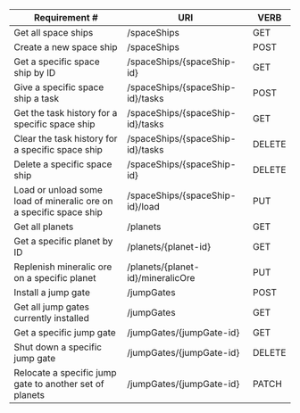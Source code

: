 | Requirement #                                                      | URI                               | VERB   |
|--------------------------------------------------------------------|-----------------------------------|--------|
| Get all space ships                                                | /spaceShips                       | GET    |
| Create a new space ship                                            | /spaceShips                       | POST   |
| Get a specific space ship by ID                                    | /spaceShips/{spaceShip-id}        | GET    |
| Give a specific space ship a task                                  | /spaceShips/{spaceShip-id}/tasks  | POST   |
| Get the task history for a specific space ship                     | /spaceShips/{spaceShip-id}/tasks  | GET    |
| Clear the task history for a specific space ship                   | /spaceShips/{spaceShip-id}/tasks  | DELETE |
| Delete a specific space ship                                       | /spaceShips/{spaceShip-id}        | DELETE |
| Load or unload some load of mineralic ore on a specific space ship | /spaceShips/{spaceShip-id}/load   | PUT    |
| Get all planets                                                    | /planets                          | GET    |
| Get a specific planet by ID                                        | /planets/{planet-id}              | GET    |
| Replenish mineralic ore on a specific planet                       | /planets/{planet-id}/mineralicOre | PUT    |
| Install a jump gate                                                | /jumpGates                        | POST   |
| Get all jump gates currently installed                             | /jumpGates                        | GET    |
| Get a specific jump gate                                           | /jumpGates/{jumpGate-id}          | GET    |
| Shut down a specific jump gate                                     | /jumpGates/{jumpGate-id}          | DELETE |
| Relocate a specific jump gate to another set of planets            | /jumpGates/{jumpGate-id}          | PATCH  |
